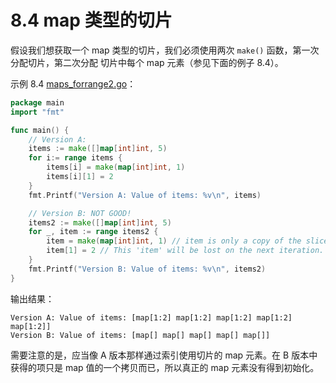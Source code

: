 # 8.4 map 类型的切片

假设我们想获取一个 map 类型的切片，我们必须使用两次 `make()` 函数，第一次分配切片，第二次分配 切片中每个 map 元素（参见下面的例子 8.4）。

示例 8.4 [maps_forrange2.go](examples/chapter_8/maps_forrange2.go)：

```go
package main
import "fmt"

func main() {
	// Version A:
	items := make([]map[int]int, 5)
	for i:= range items {
		items[i] = make(map[int]int, 1)
		items[i][1] = 2
	}
	fmt.Printf("Version A: Value of items: %v\n", items)

	// Version B: NOT GOOD!
	items2 := make([]map[int]int, 5)
	for _, item := range items2 {
		item = make(map[int]int, 1) // item is only a copy of the slice element.
		item[1] = 2 // This 'item' will be lost on the next iteration.
	}
	fmt.Printf("Version B: Value of items: %v\n", items2)
}
```

输出结果：

	Version A: Value of items: [map[1:2] map[1:2] map[1:2] map[1:2] map[1:2]]
	Version B: Value of items: [map[] map[] map[] map[] map[]]

需要注意的是，应当像 A 版本那样通过索引使用切片的 map 元素。在 B 版本中获得的项只是 map 值的一个拷贝而已，所以真正的 map 元素没有得到初始化。

